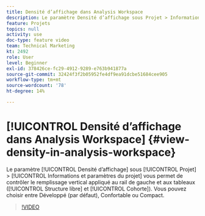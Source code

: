 ```yaml
---
title: Densité d’affichage dans Analysis Workspace
description: Le paramètre Densité d’affichage sous Projet > Informations et paramètres vous permet de contrôler la marge intérieure verticale appliquée au rail gauche et aux tableaux (structure libre et cohorte). Vous pouvez choisir entre Développé (par défaut), Confortable ou Compact.
feature: Projets
topics: null
activity: use
doc-type: feature video
team: Technical Marketing
kt: 2492
role: User
level: Beginner
exl-id: 378426ce-fc29-4912-9289-e763b941877a
source-git-commit: 32424f3f2b05952fe4df9ea91dcbe51684cee905
workflow-type: tm+mt
source-wordcount: '78'
ht-degree: 14%

---
```


# [!UICONTROL Densité d’affichage dans Analysis Workspace] {#view-density-in-analysis-workspace}

Le paramètre [!UICONTROL Densité d’affichage] sous [!UICONTROL Projet] > [!UICONTROL Informations et paramètres du projet] vous permet de contrôler le remplissage vertical appliqué au rail de gauche et aux tableaux ([!UICONTROL Structure libre] et [!UICONTROL Cohorte]). Vous pouvez choisir entre Développé (par défaut), Confortable ou Compact.

>[!VIDEO](https://video.tv.adobe.com/v/25963/?quality=12)
